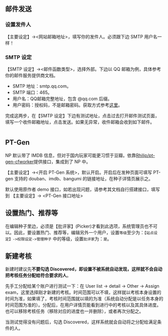 ## 邮件发送

### 设置发件人

【主要设定】-><网站邮箱地址>，填写你的发件人。必须跟下边 SMTP 用户名一样！

### SMTP 设定

【SMTP 设定】-><邮件函数类型>，选择外部。下边以 QQ 邮箱为例，具体参考你的邮件服务提供商文档。
- SMTP 地址：smtp.qq.com。
- SMTP 端口：465。
- 用户名：QQ邮箱完整地址，包含 @qq.com 后缀。
- 用户密码：授权码，不是邮箱密码。获取方式参考[这里](https://service.mail.qq.com/cgi-bin/help?subtype=1&&id=28&&no=1001256)。

完成这两步，在【SMTP 设定】下边有测试地址，点击过去打开邮件测试页面，填写一个收件邮箱地址，点击发送。如果无异常，收件邮箱会收到如下邮件。

<img :src="$withBase('/images/nexus_email_test.png')">

## PT-Gen

NP 默认带了 IMDB 信息，但对于国内玩家可能更习惯于豆瓣。依靠[Rhilip/pt-gen-cfworker](https://github.com/Rhilip/pt-gen-cfworker)提供接口，集成到了 NP 中。

【主要设定】-><开启 PT-Gen 系统>，默认开启。开启后在发种页面可填写 PT-gen 支持的 douban、imdb、bangumi 的链接地址，在种子详情页展示之。

默认使用原作者 demo 接口，如若出现问题，请参考其文档自行搭建接口，填写到 【主要设定】-> <PT-Gen 接口地址>

## 设置热门、推荐等

在编辑种子里边，必须是【批评家】(Picker)才看到此选项，系统管理员也不可以。因此，要设置热门、推荐等，编辑另外一个用户，设置`等级`至少为：`【站点设定】->权限设定->管理种子` 中的等级，设置`批评家`为：`是`。

## 新建考核

新建时建议先**不要勾选 Discovered，即设置不被系统自动发现，这样就不会自动把考核任务分配给符合要求的人**。  

先手工分配给某个账户进行测试一下：在 User list -> detail -> Other -> Assign exam，这里选择刚才新建的考核。时间范围可以不填，这样就以考核本身设置的时间为准，如果填了，考核时间范围就以填的为准（系统自动分配是以任务本身的时间范围为准的）。分配后，在用户详情页能看到进行中的考核以及其具体进度。也可以移除考核任务（移除对应的进度也一并删除），或者再次分配之。  

当测试觉得没有问题后，勾选 Discovered，这样系统就会自动将之分配给满足条件的人。


